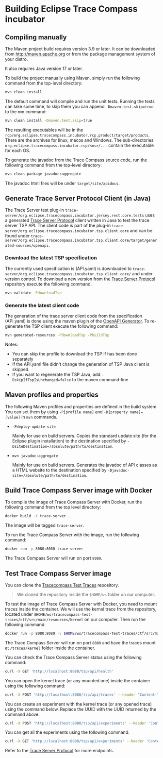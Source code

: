 # Building Eclipse Trace Compass incubator

## Compiling manually

The Maven project build requires version 3.9 or later. It can be downloaded from
<http://maven.apache.org> or from the package management system of your distro.

It also requires Java version 17 or later.

To build the project manually using Maven, simply run the following command from
the top-level directory:

```bash
mvn clean install
```

The default command will compile and run the unit tests. Running the tests can
take some time, to skip them you can append `-Dmaven.test.skip=true` to the
`mvn` command:

```bash
mvn clean install -Dmaven.test.skip=true
```

The resulting executables will be in the
`rcp/org.eclipse.tracecompass.incubator.rcp.product/target/products`. There are
the archives for linux, macos and Windows. The sub-directories
`org.eclipse.tracecompass.incubator.rcp/<os>/...` contain the executable for each
OS.

To generate the javadoc from the Trace Compass source code, run the following
command from the top-level directory:

```bash
mvn clean package javadoc:aggregate
```

The javadoc html files will be under `target/site/apidocs`.

## Generate Trace Server Protocol Client (in Java)

The Trace Server test plug-in `trace-server/org.eclipse.tracecompass.incubator.jersey.rest.core.tests` uses a generated [Trace Server Protocol][trace-server-protocol] client written in Java to test the trace server TSP API. The client code is part of the plug-in `trace-server/org.eclipse.tracecompass.incubator.tsp.client.core` and can be found under `trace-server/org.eclipse.tracecompass.incubator.tsp.client.core/target/generated-sources/openapi`.

### Download the latest TSP specification

The currently used specification is (API.yaml) is downloaded to `trace-server/org.eclipse.tracecompass.incubator.tsp.client.core/` and under version control. To download a new version from the [Trace Server Protocol][trace-server-protocol] repository execute the following command. 

```bash
mvn validate -PdownloadTsp
```

### Generate the latest client code

The generation of the trace server client code from the specification (API.yaml) is done using the maven plugin of the [OpenAPI Generator][openapi-codegen]. To re-generate the TSP client execute the following command:

```bash
mvn generated-resources -PdownloadTsp -PbuildTsp
```

Notes:
- You can skip the profile to download the TSP if has been done separately
- If the API.yaml file didn't change the generation of TSP Java client is skipped.
- If you want to regenerate the TSP Java, add `-DskipIfTspIsUnchanged=false` to the maven command-line

## Maven profiles and properties

The following Maven profiles and properties are defined in
the build system. You can set them by using `-P[profile name]` and
`-D[property name]=[value]` in `mvn` commands.

- `-Pdeploy-update-site`

  Mainly for use on build servers. Copies the standard update site (for the
  Eclipse plugin installation) to the destination specified by
 `-DsiteDestination=/absolute/path/to/destination`.

- `mvn javadoc:aggregate`

  Mainly for use on build servers. Generates the javadoc of API classes as a
  HTML website to the destination specified by `-Djavadoc-site=/absolute/path/to/destination`.

## Build Trace Compass Server image with Docker

To compile the image of Trace Compass Server with Docker, run the following command from the top level directory:

```bash
docker build -t trace-server .
```

The image will be tagged `trace-server`.

To run the Trace Compass Server with the image, run the following command:

```bash
docker run -p 8080:8080 trace-server
```

The Trace Compass Server will run on port `8080`.

## Test Trace Compass Server image

You can clone the [Tracecompass Test Traces][tracecompass-test-traces] repository.

> We cloned the repository inside the `$HOME/ws` folder on our computer.

To test the image of Trace Compass Server with Docker, you need to mount traces inside the container. We will use the kernel trace from the repository, located under `$HOME/ws/tracecompass-test-traces/ctf/src/main/resources/kernel` on our computer. Then run the following command:

```bash
docker run -p 8080:8080 -v $HOME/ws/tracecompass-test-traces/ctf/src/main/resources/kernel:/traces/kernel trace-server
```

The Trace Compass Server will run on port `8080` and have the traces mount at `/traces/kernel` folder inside the container.

You can check the Trace Compass Server status using the following command:

```bash
curl -X GET 'http://localhost:8080/tsp/api/health'
```

You can open the kernel trace (or any mounted one) inside the container using the following command:

```bash
curl -X POST 'http://localhost:8080/tsp/api/traces' --header 'Content-Type: application/json' --data-raw '{ "parameters": { "uri": "/traces/kernel" } }'
```

You can create an experiment with the kernel trace (or any opened trace) using the command below. Replace the UUID with the UUID returned by the command above:

```bash
curl -X POST 'http://localhost:8080/tsp/api/experiments' --header 'Content-Type: application/json' --data-raw '{ "parameters": { "name": "Experiment Name", "traces": ["d49d04f5-9db5-3773-ace4-1594b87db661"] } }'
```

You can get all the experiments using the following command:

```bash
curl -X GET 'http://localhost:8080/tsp/api/experiments' --header 'Content-Type: application/json'
```

Refer to the [Trace Server Protocol][trace-server-protocol] for more endpoints.

[tracecompass-test-traces]: https://github.com/eclipse-tracecompass/tracecompass-test-traces
[trace-server-protocol]: https://github.com/eclipse-cdt-cloud/trace-server-protocol
[openapi-codegen]: https://openapi-generator.tech/docs/generators/java